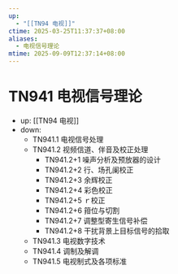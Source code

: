 ```yaml
---
up:
  - "[[TN94 电视]]"
ctime: 2025-03-25T11:37:37+08:00
aliases:
  - 电视信号理论
mtime: 2025-09-09T12:37:14+08:00
---
```


# TN941 电视信号理论

- up: [[TN94 电视]]
- down:	
	- TN941.1 电视信号处理
	- TN941.2 视频信道、伴音及校正处理
		- TN941.2+1 噪声分析及预放器的设计
		- TN941.2+2 行、场孔阑校正
		- TN941.2+3 余辉校正
		- TN941.2+4 彩色校正
		- TN941.2+5 ｒ校正
		- TN941.2+6 箝位与切割
		- TN941.2+7 调整型寄生信号补偿
		- TN941.2+8 干扰背景上目标信号的拾取
	- TN941.3 电视数字技术
	- TN941.4 调制及解调
	- TN941.5 电视制式及各项标准
	
